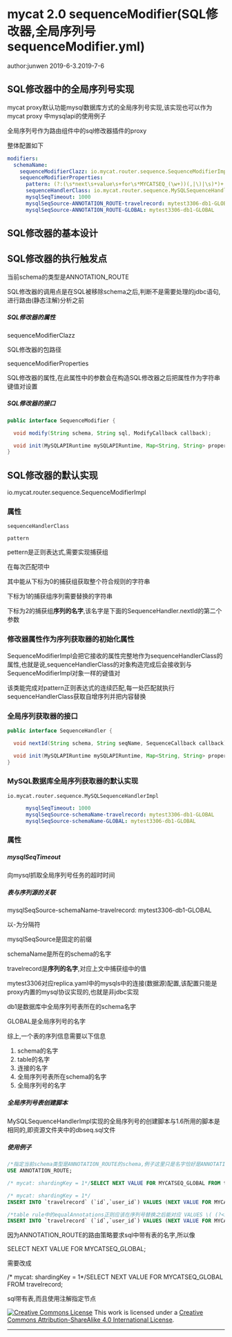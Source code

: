 # mycat 2.0 sequenceModifier(SQL修改器,全局序列号sequenceModifier.yml)

author:junwen 2019-6-3.2019-7-6

## SQL修改器中的全局序列号实现

mycat proxy默认功能mysql数据库方式的全局序列号实现,该实现也可以作为mycat proxy 中mysqlapi的使用例子

全局序列号作为路由组件中的sql修改器插件的proxy

整体配置如下

```yaml
modifiers:
  schemaName:
    sequenceModifierClazz: io.mycat.router.sequence.SequenceModifierImpl
    sequenceModifierProperties:
      pattern: (?:(\s*next\s+value\s+for\s*MYCATSEQ_(\w+))(,|\)|\s)*)+
      sequenceHandlerClass: io.mycat.router.sequence.MySQLSequenceHandlerImpl
      mysqlSeqTimeout: 1000
      mysqlSeqSource-ANNOTATION_ROUTE-travelrecord: mytest3306-db1-GLOBAL
      mysqlSeqSource-ANNOTATION_ROUTE-GLOBAL: mytest3306-db1-GLOBAL
```

## SQL修改器的基本设计

## SQL修改器的执行触发点

当前schema的类型是ANNOTATION_ROUTE

SQL修改器的调用点是在SQL被移除schema之后,判断不是需要处理的jdbc语句,进行路由(静态注解)分析之前



##### SQL修改器的属性

sequenceModifierClazz

SQL修改器的包路径

sequenceModifierProperties

SQL修改器的属性,在此属性中的参数会在构造SQL修改器之后把属性作为字符串键值对设置



##### SQL修改器的接口

```java
public interface SequenceModifier {

  void modify(String schema, String sql, ModifyCallback callback);

  void init(MySQLAPIRuntime mySQLAPIRuntime, Map<String, String> properties);
}
```

## SQL修改器的默认实现

io.mycat.router.sequence.SequenceModifierImpl

### 属性

```
sequenceHandlerClass
```

```
pattern
```

pettern是正则表达式,需要实现捕获组

在每次匹配项中

其中能从下标为0的捕获组获取整个符合规则的字符串

下标为1的捕获组序列需要替换的字符串

下标为2的捕获组**序列的名字**,该名字是下面的SequenceHandler.nextId的第二个参数

### 修改器属性作为序列获取器的初始化属性

SequenceModifierImpl会把它接收的属性完整地作为sequenceHandlerClass的属性,也就是说,sequenceHandlerClass的对象构造完成后会接收到与SequenceModifierImpl对象一样的键值对



该类能完成对pattern正则表达式的连续匹配,每一处匹配就执行sequenceHandlerClass获取自增序列并把内容替换



### 全局序列获取器的接口

```java
public interface SequenceHandler {

  void nextId(String schema, String seqName, SequenceCallback callback);

  void init(MySQLAPIRuntime mySQLAPIRuntime, Map<String, String> properties);
}
```



### MySQL数据库全局序列获取器的默认实现

```
io.mycat.router.sequence.MySQLSequenceHandlerImpl
```

```yaml
      mysqlSeqTimeout: 1000
      mysqlSeqSource-schemaName-travelrecord: mytest3306-db1-GLOBAL
      mysqlSeqSource-schemaName-GLOBAL: mytest3306-db1-GLOBAL
```

### 属性

##### mysqlSeqTimeout

向mysql抓取全局序列号任务的超时时间

##### 表与序列源的关联

 mysqlSeqSource-schemaName-travelrecord: mytest3306-db1-GLOBAL

以-为分隔符

 mysqlSeqSource是固定的前缀

schemaName是所在的schema的名字

travelrecord是**序列的名字**,对应上文中捕获组中的值

mytest3306对应replica.yaml中的mysqls中的连接(数据源)配置,该配置只能是proxy内置的mysql协议实现的,也就是非jdbc实现

db1是数据库中全局序列号表所在的schema名字

GLOBAL是全局序列号的名字



综上,一个表的序列信息需要以下信息

1. schema的名字
2. table的名字
3. 连接的名字
4. 全局序列号表所在schema的名字
5. 全局序列号的名字

##### 全局序列号表创建脚本

MySQLSequenceHandlerImpl实现的全局序列号的创建脚本与1.6所用的脚本是相同的,即资源文件夹中的dbseq.sql文件



##### 使用例子

```sql
/*指定当前schema类型是ANNOTATION_ROUTE的schema,例子这里只是名字恰好是ANNOTATION_ROUTE*/
USE ANNOTATION_ROUTE;

/* mycat: shardingKey = 1*/SELECT NEXT VALUE FOR MYCATSEQ_GLOBAL FROM travelrecord;

/* mycat: shardingKey = 1*/
INSERT INTO `travelrecord` (`id`,`user_id`) VALUES (NEXT VALUE FOR MYCATSEQ_GLOBAL ,2);

/*table rule中的equalAnnotations正则应该在序列号替换之后能对应 VALUES \( (?<id2>([0-9]*))*/
INSERT INTO `travelrecord` (`id`,`user_id`) VALUES (NEXT VALUE FOR MYCATSEQ_GLOBAL ,2);

```

因为ANNOTATION_ROUTE的路由策略要求sql中带有表的名字,所以像

SELECT NEXT VALUE FOR MYCATSEQ_GLOBAL;

需要改成

/* mycat: shardingKey = 1*/SELECT NEXT VALUE FOR MYCATSEQ_GLOBAL FROM travelrecord;

sql带有表,而且使用注解指定节点

[![Creative Commons License](https://i.creativecommons.org/l/by-sa/4.0/88x31.png)](http://creativecommons.org/licenses/by-sa/4.0/)
This work is licensed under a [Creative Commons Attribution-ShareAlike 4.0 International License](http://creativecommons.org/licenses/by-sa/4.0/).



------

